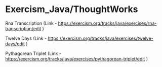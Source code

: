 # Exercism_Java/ThoughtWorks
Rna Transcription (Link - https://exercism.org/tracks/java/exercises/rna-transcription/edit )

Twelve Days (Link - https://exercism.org/tracks/java/exercises/twelve-days/edit )

Pythagorean Triplet (Link - https://exercism.org/tracks/java/exercises/pythagorean-triplet/edit )
